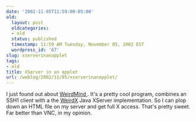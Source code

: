 ```yaml
---
date: '2002-11-05T11:59:00-05:00'
old:
  layout: post
  oldcategories:
  - old
  status: published
  timestamp: 11:59 AM Tuesday, November 05, 2002 EST
  wordpress_id: '67'
slug: xserverinanapplet
tags:
- old
title: XServer in an applet
url: /weblog/2002/11/05/xserverinanapplet/
---
```


I just found out about [WeirdMind
](http://www.tam.cornell.edu/Computer/remoteaccess/weirdmind/).  It's a pretty
cool program, combines an SSH1 client with a the
[WeirdX](http://www.jcraft.com/weirdx/index.html) Java XServer implementation.
So I can plop down an HTML file on my server and get full X access.  That's
pretty sweet.  Far better than VNC, in my opinion.

